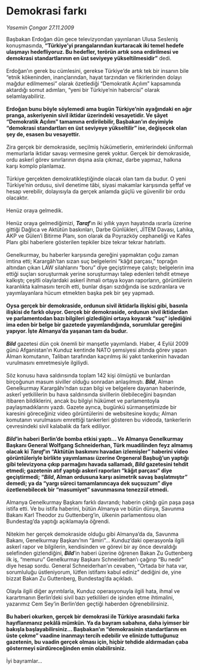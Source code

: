 # Demokrasi farkı

*Yasemin Çongar 27.11.2009*

<div class="taraf_structure_2col_1zq">
<div class="margen_n">



 <p>Başbakan Erdoğan dün gece televizyondan yayınlanan Ulusa Sesleniş konuşmasında, <b>“Türkiye’yi prangalarından kurtaracak iki temel hedefe ulaşmayı hedefliyoruz. Bu hedefler, terörün artık sona erdirilmesi ve demokrasi standartlarının en üst seviyeye yükseltilmesidir”</b> dedi. <br/><br/>Erdoğan’ın gerek bu cümlesini, gerekse Türkiye’de artık tek bir insanın bile “etnik kökeninden, inançlarından, hayat tarzından ve fikirlerinden dolayı mağdur edilmemesi” olarak özetlediği “Demokratik Açılım” kapsamında aktardığı somut adımları, “yeni bir Türkiye’nin habercisi” olarak selamlayabiliriz.<b> <br/><br/>Erdoğan bunu böyle söylemedi ama bugün Türkiye’nin ayağındaki en ağır pranga, askeriyenin sivil iktidar üzerindeki vesayetidir. Ve şâyet “Demokratik Açılım” tamamına erdirilebilir, Başbakan’ın deyimiyle “demokrasi standartları en üst seviyeye yükseltilir” ise, değişecek olan şey de, esasen bu vesayettir.</b> <br/><br/>Zira gerçek bir demokraside, seçilmiş hükümetlerin, emirlerindeki üniformalı memurlarla iktidar savaşı vermesine gerek yoktur. Gerçek bir demokraside, ordu askerî görev sınırlarının dışına asla çıkmaz, darbe yapmaz, halkına karşı komplo planlamaz. <br/><br/>Türkiye gerçekten demokratikleştiğinde olacak olan tam da budur. O yeni Türkiye’nin ordusu, sivil denetime tâbi, siyasi makamlar karşısında şeffaf ve hesap verebilir, dolayısıyla da gerçek anlamda güçlü ve güvenilir bir ordu olacaktır. <br/><br/>Henüz oraya gelmedik. <br/><br/>Henüz oraya gelmediğimizi, <b><i>Taraf</i></b>’ın iki yıllık yayın hayatında ısrarla üzerine gittiği Dağlıca ve Aktütün baskınları, Darbe Günlükleri, JİTEM Davası, Lahika, AKP ve Gülen’i Bitirme Planı, son olarak da Poyrazköy cephaneliği ve Kafes Planı gibi haberlere gösterilen tepkiler bize tekrar tekrar hatırlattı. <br/><br/>Genelkurmay, bu haberler karşısında gereğini yapmaktan çoğu zaman imtina etti; Karargâh’tan sızan suç belgelerini “kâğıt parçası,” toprağın altından çıkan LAW silahlarını “boru” diye geçiştirmeye çalıştı; belgelerin ima ettiği suçları soruşturmak yerine soruşturmayı talep edenleri tehdit etmeye kalkıştı; çeşitli olaylardaki askerî ihmali ortaya koyan raporların, görüntülerin karanlıkta kalmasını tercih etti, bunlar dışarı sızdığında ise sızdıranlara ve yayımlayanlara hücum etmekten başka pek bir şey yapmadı.<b> <br/><br/>Oysa gerçek bir demokraside, ordunun sivil iktidarla ilişkisi gibi, basınla ilişkisi de farklı oluyor. Gerçek bir demokraside, ordunun sivil iktidardan ve parlamentodan bazı bilgileri gizlediğini ortaya koyarak “suç” işlediğini ima eden bir belge bir gazetede yayımlandığında, sorumlular gereğini yapıyor. İşte Almanya’da yaşanan tam da budur.<i> <br/><br/>Bild</i></b> gazetesi dün çok önemli bir manşetle yayımlandı. Haber, 4 Eylül 2009 günü Afganistan’ın Kunduz kentinde NATO şemsiyesi altında görev yapan Alman komutanın, Taliban tarafından kaçırılmış iki yakıt tankerinin havadan vurulmasını emretmesiyle ilgiliydi. <br/><br/>Söz konusu hava saldırısında toplam 142 kişi ölmüştü ve bunlardan birçoğunun masum siviller olduğu sonradan anlaşılmıştı. <b><i>Bild</i></b>, Alman Genelkurmay Karargâhı’ndan sızan bilgi ve belgelere dayanan haberinde, askerî yetkililerin bu hava saldırısında sivillerin ölebileceğini başından itibaren bildiklerini, ancak bu bilgiyi hükümet ve parlamentoyla paylaşmadıklarını yazdı. Gazete ayrıca, bugünkü sürmanşetimizde bir karesini göreceğiniz video görüntülerini de websitesine koydu; Alman komutanın vurulmasını emrettiği tankerleri gösteren bu videoda, tankerlerin çevresindeki sivil kalabalık da fark ediliyor.<b><i> <br/><br/>Bild</i>’in haberi Berlin’de bomba etkisi yaptı... Ve Almanya Genelkurmay Başkanı General Wolfgang Schneiderhan, Türk muadilinden feyz almamış olacak ki <i>Taraf</i>’ın “Aktütün baskınını havadan izlemişler” haberini video görüntüleriyle birlikte yayımlaması üzerine Orgeneral Başbuğ’un yaptığı gibi televizyona çıkıp parmağını havada sallamadı, <i>Bild</i> gazetesini tehdit etmedi; gazetenin atıf yaptığı askerî raporları “kâğıt parçası” diye geçiştirmedi; “<i>Bild</i>, Alman ordusuna karşı asimetrik savaş başlatmıştır” demedi; ya da “yargı süreci tamamlanıncaya dek suçsuzum” diye özetlenebilecek bir “masumiyet” savunmasına tenezzül etmedi.</b> <br/><br/>Almanya Genelkurmay Başkanı farklı davrandı; haberin çıktığı gün paşa paşa istifa etti. Ve bu istifa haberini, bütün Almanya ve bütün dünya, Savunma Bakanı Karl Theodor zu Guttenberg’in, ülkenin parlamentosu olan Bundestag’da yaptığı açıklamayla öğrendi. <br/><br/>Nitekim her gerçek demokraside olduğu gibi Almanya’da da, Savunma Bakanı, Genelkurmay Başkanı’nın “âmiri”... Kunduz’daki operasyonla ilgili askerî rapor ve bilgilerin, kendisinden ve görevi bir ay önce devraldığı selefinden gizlendiğini, <b><i>Bild</i></b>’in haberi üzerine öğrenen Bakan Zu Guttenberg ilk iş, “memuru” Genelkurmay Başkanı Schneiderhan’ı çağırıp “Bu nedir” diye hesap sordu. General Schneiderhan’ın cevaben, “Ortada bir hata var, sorumluluğu üstleniyorum, lütfen istifamı kabul ediniz” dediğini de, yine bizzat Bakan Zu Guttenberg, Bundestag’da açıkladı. <br/><br/>Olayla ilgili diğer ayrıntılarla, Kunduz operasyonuyla ilgili hata, ihmal ve karartmanın Berlin’deki sivil bazı yetkilileri de işinden etme ihtimalini, yazarımız Cem Sey’in Berlin’den geçtiği haberden öğrenebilirsiniz.<b> <br/><br/>Bu haberi okurken, gerçek bir demokrasi ile Türkiye arasındaki farka hayıflanmanız pekâlâ mümkün. Ya da bayram sabahına, daha iyimser bir bakışla başlayabilirsiniz... Başbakan’ın “demokrasinin standartlarını en üste çekme” vaadine inanmayı tercih edebilir ve elinizde tuttuğunuz gazetenin, bu vaadin gerçek olması için, hiçbir tehdide aldırmadan çaba göstermeyi sürdüreceğinden emin olabilirsiniz.</b> <br/><br/>İyi bayramlar...</p>
<br/>
<br/>
<br/>



<br/>


<div id="taraf_not">
</div>

</div>


</div>
